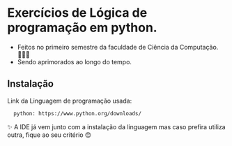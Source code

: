 
# Exercícios de Lógica de programação em python.

- Feitos no primeiro semestre da faculdade de Ciência da Computação. 👩🏻‍💻
- Sendo aprimorados ao longo do tempo.









## Instalação

Link da Linguagem de programação usada:

```bash
  python: https://www.python.org/downloads/
```

✨ A IDE já vem junto com a instalação  da linguagem mas caso prefira utiliza outra, fique ao seu critério 😊
